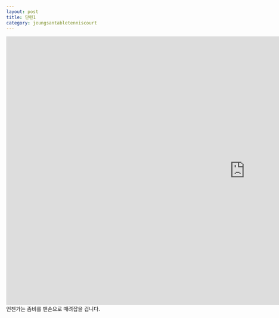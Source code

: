 ```yaml
---
layout: post
title: 단련1
category: jeungsantabletenniscourt
---
```


<iframe src="https://player.vimeo.com/video/549600320?badge=0&amp;autopause=0&amp;player_id=0&amp;app_id=58479" width="1280" height="720" frameborder="0" allow="autoplay; fullscreen; picture-in-picture" allowfullscreen title="19시 옥상 tapball"></iframe>

<br/>
언젠가는
좀비를 맨손으로 때려잡을 겁니다.
